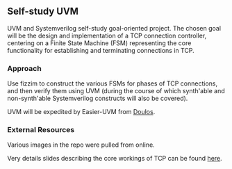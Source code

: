 ## Self-study UVM

UVM and Systemverilog self-study goal-oriented project. The chosen goal will be the design and implementation of a TCP connection controller, centering on a Finite State Machine (FSM) representing the core functionality for establishing and terminating connections in TCP.

### Approach

Use fizzim to construct the various FSMs for phases of TCP connections, and then verify them using UVM (during the course of which synth'able and non-synth'able Systemverilog constructs will also be covered).

UVM will be expedited by Easier-UVM from [Doulos](https://www.doulos.com/knowhow/sysverilog/uvm/).

### External Resources

Various images in the repo were pulled from online.

Very details slides describing the core workings of TCP can be found [here](https://www.slideshare.net/PeterREgli/tcp-6027334).
